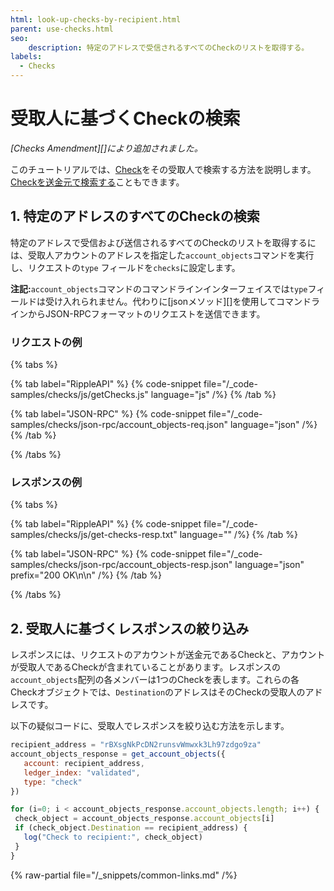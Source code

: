 ```yaml
---
html: look-up-checks-by-recipient.html
parent: use-checks.html
seo:
    description: 特定のアドレスで受信されるすべてのCheckのリストを取得する。
labels:
  - Checks
---
```

# 受取人に基づくCheckの検索

_[Checks Amendment][]により追加されました。_

このチュートリアルでは、[Check](../../../concepts/payment-types/checks.md)をその受取人で検索する方法を説明します。[Checkを送金元で検索する](look-up-checks-by-sender.md)こともできます。

## 1. 特定のアドレスのすべてのCheckの検索

特定のアドレスで受信および送信されるすべてのCheckのリストを取得するには、受取人アカウントのアドレスを指定した`account_objects`コマンドを実行し、リクエストの`type` フィールドを`checks`に設定します。

**注記:**`account_objects`コマンドのコマンドラインインターフェイスでは`type`フィールドは受け入れられません。代わりに[jsonメソッド][]を使用してコマンドラインからJSON-RPCフォーマットのリクエストを送信できます。


### リクエストの例

{% tabs %}

{% tab label="RippleAPI" %}
{% code-snippet file="/_code-samples/checks/js/getChecks.js" language="js" /%}
{% /tab %}

{% tab label="JSON-RPC" %}
{% code-snippet file="/_code-samples/checks/json-rpc/account_objects-req.json" language="json" /%}
{% /tab %}

{% /tabs %}

### レスポンスの例

{% tabs %}

{% tab label="RippleAPI" %}
{% code-snippet file="/_code-samples/checks/js/get-checks-resp.txt" language="" /%}
{% /tab %}

{% tab label="JSON-RPC" %}
{% code-snippet file="/_code-samples/checks/json-rpc/account_objects-resp.json" language="json" prefix="200 OK\n\n" /%}
{% /tab %}

{% /tabs %}


## 2. 受取人に基づくレスポンスの絞り込み

レスポンスには、リクエストのアカウントが送金元であるCheckと、アカウントが受取人であるCheckが含まれていることがあります。レスポンスの`account_objects`配列の各メンバーは1つのCheckを表します。これらの各Checkオブジェクトでは、`Destination`のアドレスはそのCheckの受取人のアドレスです。

以下の疑似コードに、受取人でレスポンスを絞り込む方法を示します。

```js
recipient_address = "rBXsgNkPcDN2runsvWmwxk3Lh97zdgo9za"
account_objects_response = get_account_objects({
   account: recipient_address,
   ledger_index: "validated",
   type: "check"
})

for (i=0; i < account_objects_response.account_objects.length; i++) {
 check_object = account_objects_response.account_objects[i]
 if (check_object.Destination == recipient_address) {
   log("Check to recipient:", check_object)
 }
}
```

{% raw-partial file="/_snippets/common-links.md" /%}
